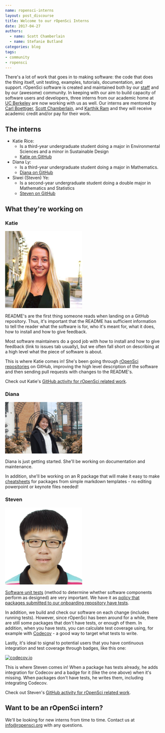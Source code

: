 ```yaml
---
name: ropensci-interns
layout: post_discourse
title: Welcome to our rOpenSci Interns
date: 2017-04-27
authors:
  - name: Scott Chamberlain
  - name: Stefanie Butland
categories: blog
tags:
- community
- ropensci
---
```


There's a lot of work that goes in to making software: the code that does the thing itself, unit testing, examples, tutorials, documentation, and support. rOpenSci software is created and maintained both by our [staff](https://ropensci.org/about/#staff) and by our (awesome) community. In keeping with our aim to build capacity of software users and developers, three interns from our academic home at [UC Berkeley](https://bids.berkeley.edu/research) are now working with us as well. Our interns are mentored by [Carl Boettiger](https://ropensci.org/about/#leadership), [Scott Chamberlain](https://ropensci.org/about/#leadership), and [Karthik Ram](https://ropensci.org/about/#leadership) and they will receive academic credit and/or pay for their work.

## The interns

- Katie Rice:
    - Is a third-year undergraduate student doing a major in Environmental Sciences and a minor in Sustainable Design
    - [Katie on GitHub](https://github.com/katieroserice)
- Diana Ly:
    - Is a third-year undergraduate student doing a major in Mathematics.
	- [Diana on GitHub](https://github.com/diana-ly)
- Siwei (Steven) Ye:
    - Is a second-year undergraduate student doing a double major in Mathematics and Statistics
    - [Steven on GitHub](https://github.com/steven2249)

## What they're working on

### Katie

<img src="../assets/blog-images/2017-04-27-ropensci-interns/katie.jpg" width="250">

README's are the first thing someone reads when landing on a GitHub repository. Thus, it's important that the README has sufficient information to tell the reader what the software is for, who it's meant for, what it does, how to install and how to give feedback.

Most software maintainers do a good job with how to install and how to give feedback (link to issues tab usually), but we often fall short on describing at a high level what the piece of software is about.

This is where Katie comes in! She's been going through [rOpenSci repositories](https://github.com/ropensci) on GitHub, improving the high level description of the software and then sending pull requests with changes to the README's.

Check out Katie's [GitHub activity for rOpenSci related work](https://github.com/search?p=1&q=is%3Apr+involves%3Akatieroserice+user%3Aropensci&type=Issues).

### Diana

<img src="../assets/blog-images/2017-04-27-ropensci-interns/diana.jpg" width="250">

Diana is just getting started. She'll be working on documentation and maintenance.

In addition, she'll be working on an R package that will make it easy to make [cheatsheets](https://github.com/ropensci/cheatsheets) for packages from simple markdown templates - no editing powerpoint or keynote files needed!

### Steven

<img src="../assets/blog-images/2017-04-27-ropensci-interns/steven.JPG" width="250">

[Software unit tests](https://en.wikipedia.org/wiki/Unit_testing) (method to determine whether software components perform as designed) are very important. We have it as [policy that packages submitted to our onboarding repository have tests](https://github.com/ropensci/onboarding/blob/master/issue_template.md).

In addition, we build and check our software on each change (includes running tests). However, since rOpenSci has been around for a while, there are still some packages that don't have tests, or enough of them. In addition, when you have tests, you can calculate test coverage using, for example with [Codecov](https://codecov.io/) - a good way to target what tests to write.

Lastly, it's ideal to signal to potential users that you have continuous integration and test coverage through badges, like this one:

[![codecov.io](https://codecov.io/github/ropensci/rredlist/coverage.svg?branch=master)](https://codecov.io/github/ropensci/rredlist?branch=master)

This is where Steven comes in! When a package has tests already, he adds integration for Codecov and a badge for it (like the one above) when it's missing. When packages don't have tests, he writes them, including integrating Codecov.

Check out Steven's [GitHub activity for rOpenSci related work](https://github.com/search?p=1&q=is%3Apr+involves%3Asteven2249+user%3Aropensci&type=Issues).



## Want to be an rOpenSci intern?

We'll be looking for new interns from time to time. Contact us at [info@ropensci.org](mailto:info@ropensci.org) with any questions.
